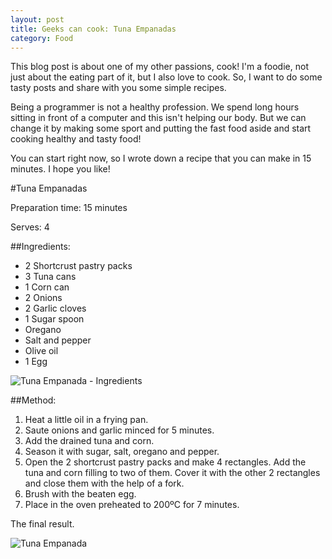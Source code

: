 ```yaml
---
layout: post
title: Geeks can cook: Tuna Empanadas
category: Food
---
```


This blog post is about one of my other passions, cook! I'm a foodie, not just about the eating part of it, but I also love to cook. So, I want to do some tasty posts and share with you some simple recipes.

Being a programmer is not a healthy profession. We spend long hours sitting in front of a computer and this isn't helping our body. But we can change it by making some sport and putting the fast food aside and start cooking healthy and tasty food!

You can start right now, so I wrote down a recipe that you can make in 15 minutes. I hope you like!
<!--excerpt-->

#Tuna Empanadas

Preparation time: 15 minutes

Serves: 4

##Ingredients:

- 2 Shortcrust pastry packs
- 3 Tuna cans
- 1 Corn can
- 2 Onions
- 2 Garlic cloves
- 1 Sugar spoon
- Oregano
- Salt and pepper
- Olive oil
- 1 Egg

![Tuna Empanada - Ingredients](/images/geeks-can-cook-tuna-empanadas-ingredients.jpg)

##Method:

1. Heat a little oil in a frying pan. 
2. Saute onions and garlic minced for 5 minutes. 
3. Add the drained tuna and corn.
4. Season it with sugar, salt, oregano and pepper.
5. Open the 2 shortcrust pastry packs and make 4 rectangles. Add the tuna and corn filling to two of them. Cover it with the other 2 rectangles and close them with the help of a fork.
6. Brush with the beaten egg.
7. Place in the oven preheated to 200ºC for 7 minutes. 


The final result.

![Tuna Empanada](/images/geeks-can-cook-tuna-empanadas-final-result.jpg)


